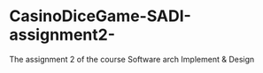 # CasinoDiceGame-SADI-assignment2-
The assignment 2 of the course Software arch Implement &amp; Design
